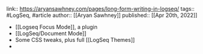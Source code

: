 ---
---

link:: https://aryansawhney.com/pages/long-form-writing-in-logseq/
tags:: #LogSeq, #article
author:: [[Aryan Sawhney]]
published:: [[Apr 20th, 2022]]

- [[Logseq Focus Mode]], a plugin
- [[LogSeq/Document Mode]]
- Some CSS tweaks, plus full [[LogSeq Themes]]
-